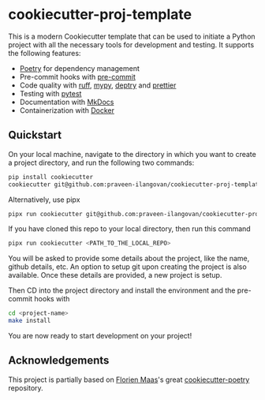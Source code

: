 # cookiecutter-proj-template

This is a modern Cookiecutter template that can be used to initiate a Python project with all the necessary tools for development and testing. It supports the following features:

- [Poetry](https://python-poetry.org/) for dependency management
- Pre-commit hooks with [pre-commit](https://pre-commit.com/)
- Code quality with [ruff](https://github.com/charliermarsh/ruff), [mypy](https://mypy.readthedocs.io/en/stable/), [deptry](https://github.com/fpgmaas/deptry/) and [prettier](https://prettier.io/)
- Testing with [pytest](https://docs.pytest.org/en/7.1.x/)
- Documentation with [MkDocs](https://www.mkdocs.org/)
- Containerization with [Docker](https://www.docker.com/)

## Quickstart

On your local machine, navigate to the directory in which you want to create a project directory, and run the following two commands:

```bash
pip install cookiecutter
cookiecutter git@github.com:praveen-ilangovan/cookiecutter-proj-template.git
```

Alternatively, use pipx

```bash
pipx run cookiecutter git@github.com:praveen-ilangovan/cookiecutter-proj-template.git
```

If you have cloned this repo to your local directory, then run this command

```bash
pipx run cookiecutter <PATH_TO_THE_LOCAL_REPO>
```

You will be asked to provide some details about the project, like the name, github details, etc. An option to setup git upon creating the project is also available. Once these details are provided, a new project is setup.

Then CD into the project directory and install the environment and the pre-commit hooks with

```bash
cd <project-name>
make install
```

You are now ready to start development on your project!

## Acknowledgements

This project is partially based on [Florien Maas](https://github.com/fpgmaas)\'s great
[cookiecutter-poetry](https://github.com/fpgmaas/cookiecutter-poetry)
repository.